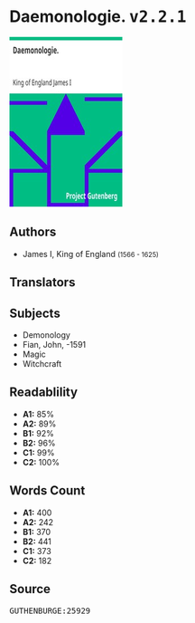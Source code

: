 # Daemonologie. <kbd>v2.2.1</kbd>

![](./cover.medium.jpg "")

## Authors


 - James I, King of England <small>(1566 - 1625)</small>

## Translators



## Subjects


 - Demonology
 - Fian, John, -1591
 - Magic
 - Witchcraft

## Readablility


 - **A1:** 85%
 - **A2:** 89%
 - **B1:** 92%
 - **B2:** 96%
 - **C1:** 99%
 - **C2:** 100%

## Words Count


 - **A1:** 400
 - **A2:** 242
 - **B1:** 370
 - **B2:** 441
 - **C1:** 373
 - **C2:** 182

## Source


<kbd>GUTHENBURGE:25929</kbd>
